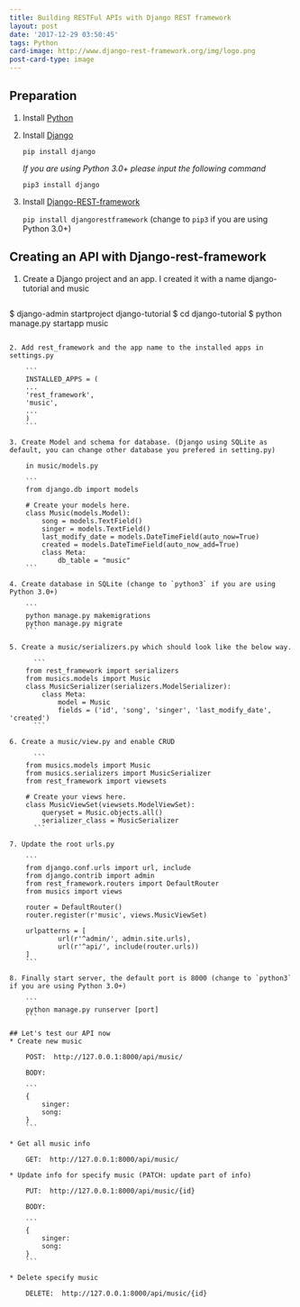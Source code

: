 ```yaml
---
title: Building RESTFul APIs with Django REST framework
layout: post
date: '2017-12-29 03:50:45'
tags: Python
card-image: http://www.django-rest-framework.org/img/logo.png
post-card-type: image
---
```


## Preparation
1. Install [Python](https://www.python.org/downloads/)
2. Install  [Django](https://github.com/django/django)

	`pip install django`

	*If you are using Python 3.0+ please input the following command*

    `pip3 install django`
3. Install [Django-REST-framework](http://www.django-rest-framework.org/)

    `pip install djangorestframework` (change to `pip3` if you are using Python 3.0+)

## Creating an API with Django-rest-framework

1. Create a Django project and an app. I created it with a name django-tutorial and music

	```
$ django-admin startproject django-tutorial
$ cd django-tutorial
$ python manage.py startapp music
```

2. Add rest_framework and the app name to the installed apps in settings.py

	```
    INSTALLED_APPS = (
    ...
    'rest_framework',
    'music',
    ...
    )
	```

3. Create Model and schema for database. (Django using SQLite as default, you can change other database you prefered in setting.py)

    in music/models.py

    ```
    from django.db import models

	# Create your models here.
    class Music(models.Model):
        song = models.TextField()
        singer = models.TextField()
        last_modify_date = models.DateTimeField(auto_now=True)
        created = models.DateTimeField(auto_now_add=True)
        class Meta:
            db_table = "music"
    ```

4. Create database in SQLite (change to `python3` if you are using Python 3.0+)

	```
	python manage.py makemigrations
	python manage.py migrate
	```

5. Create a music/serializers.py which should look like the below way.

	  ```
    from rest_framework import serializers
	from musics.models import Music
    class MusicSerializer(serializers.ModelSerializer):
        class Meta:
            model = Music
            fields = ('id', 'song', 'singer', 'last_modify_date', 'created')
	  ```

6. Create a music/view.py and enable CRUD

	  ```
    from musics.models import Music
    from musics.serializers import MusicSerializer
    from rest_framework import viewsets

	# Create your views here.
    class MusicViewSet(viewsets.ModelViewSet):
        queryset = Music.objects.all()
        serializer_class = MusicSerializer
	  ```

7. Update the root urls.py

	```
	from django.conf.urls import url, include
	from django.contrib import admin
	from rest_framework.routers import DefaultRouter
	from musics import views

	router = DefaultRouter()
	router.register(r'music', views.MusicViewSet)

	urlpatterns = [
			url(r'^admin/', admin.site.urls),
			url(r'^api/', include(router.urls))
	]
	```

8. Finally start server, the default port is 8000 (change to `python3` if you are using Python 3.0+)

	```
	python manage.py runserver [port]
	```

## Let's test our API now
* Create new music

	POST:  http://127.0.0.1:8000/api/music/

	BODY:

	```
	{
		singer:
		song:
	}
	```

* Get all music info

	GET:  http://127.0.0.1:8000/api/music/

* Update info for specify music (PATCH: update part of info)

	PUT:  http://127.0.0.1:8000/api/music/{id}

	BODY:
       
	```
	{
		singer:
		song:
	}
	```

* Delete specify music

	DELETE:  http://127.0.0.1:8000/api/music/{id}
